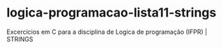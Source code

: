 # logica-programacao-lista11-strings
Excercícios em C para a disciplina de Logica de programação (IFPR) | STRINGS
